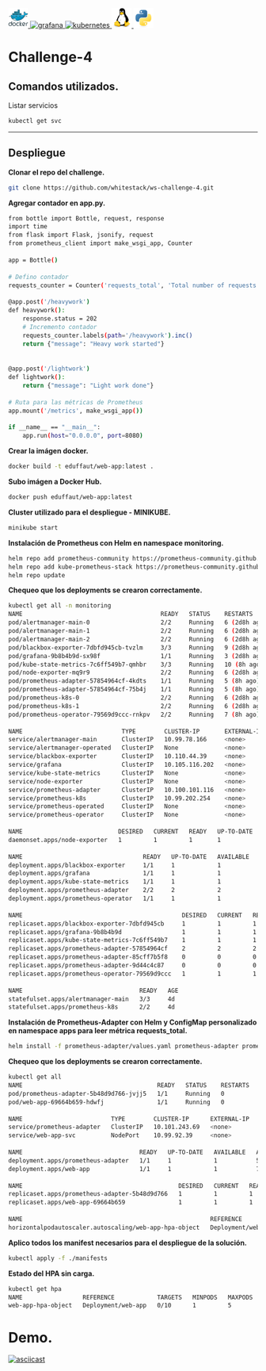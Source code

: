 <p align="left"> <a href="https://www.docker.com/" target="_blank" rel="noreferrer"> <img src="https://raw.githubusercontent.com/devicons/devicon/master/icons/docker/docker-original-wordmark.svg" alt="docker" width="40" height="40"/> </a> <a href="https://grafana.com" target="_blank" rel="noreferrer"> <img src="https://www.vectorlogo.zone/logos/grafana/grafana-icon.svg" alt="grafana" width="40" height="40"/> </a> <a href="https://kubernetes.io" target="_blank" rel="noreferrer"> <img src="https://www.vectorlogo.zone/logos/kubernetes/kubernetes-icon.svg" alt="kubernetes" width="40" height="40"/> </a> <a href="https://www.linux.org/" target="_blank" rel="noreferrer"> <img src="https://raw.githubusercontent.com/devicons/devicon/master/icons/linux/linux-original.svg" alt="linux" width="40" height="40"/> </a> <a href="https://www.python.org" target="_blank" rel="noreferrer"> <img src="https://raw.githubusercontent.com/devicons/devicon/master/icons/python/python-original.svg" alt="python" width="40" height="40"/> </a> </p>



# Challenge-4

## Comandos utilizados.

Listar servicios

```bash
kubectl get svc
```
------------------

## Despliegue

**Clonar el repo del challenge.**

```bash
git clone https://github.com/whitestack/ws-challenge-4.git
```

**Agregar contador en app.py.** 

```bash
from bottle import Bottle, request, response
import time
from flask import Flask, jsonify, request
from prometheus_client import make_wsgi_app, Counter

app = Bottle()

# Defino contador
requests_counter = Counter('requests_total', 'Total number of requests', ['path'])

@app.post('/heavywork')
def heavywork():
    response.status = 202
    # Incremento contador
    requests_counter.labels(path='/heavywork').inc()
    return {"message": "Heavy work started"}


@app.post('/lightwork')
def lightwork():
    return {"message": "Light work done"}

# Ruta para las métricas de Prometheus
app.mount('/metrics', make_wsgi_app())

if __name__ == "__main__":
    app.run(host="0.0.0.0", port=8080)
```

**Crear la imágen docker.** 

```bash
docker build -t eduffaut/web-app:latest .
```

**Subo imágen a Docker Hub.** 

```bash
docker push eduffaut/web-app:latest
```

**Cluster utilizado para el despliegue - MINIKUBE.**

```bash
minikube start
```

**Instalación de Prometheus con Helm en namespace monitoring.**

```bash
helm repo add prometheus-community https://prometheus-community.github.io/helm-charts
helm repo add kube-prometheus-stack https://prometheus-community.github.io/helm-charts
helm repo update
```

**Chequeo que los deployments se crearon correctamente.**

```bash
kubectl get all -n monitoring
NAME                                       READY   STATUS    RESTARTS       AGE
pod/alertmanager-main-0                    2/2     Running   6 (2d8h ago)   4d
pod/alertmanager-main-1                    2/2     Running   6 (2d8h ago)   4d
pod/alertmanager-main-2                    2/2     Running   6 (2d8h ago)   4d
pod/blackbox-exporter-7dbfd945cb-tvzlm     3/3     Running   9 (2d8h ago)   4d
pod/grafana-9b8b4b9d-sx98f                 1/1     Running   3 (2d8h ago)   4d
pod/kube-state-metrics-7c6ff549b7-qmhbr    3/3     Running   10 (8h ago)    4d
pod/node-exporter-mq9r9                    2/2     Running   6 (2d8h ago)   4d
pod/prometheus-adapter-57854964cf-4kdts    1/1     Running   5 (8h ago)     3d7h
pod/prometheus-adapter-57854964cf-75b4j    1/1     Running   5 (8h ago)     3d7h
pod/prometheus-k8s-0                       2/2     Running   6 (2d8h ago)   4d
pod/prometheus-k8s-1                       2/2     Running   6 (2d8h ago)   4d
pod/prometheus-operator-79569d9ccc-rnkpv   2/2     Running   7 (8h ago)     4d

NAME                            TYPE        CLUSTER-IP       EXTERNAL-IP   PORT(S)                      AGE
service/alertmanager-main       ClusterIP   10.99.78.166     <none>        9093/TCP,8080/TCP            4d
service/alertmanager-operated   ClusterIP   None             <none>        9093/TCP,9094/TCP,9094/UDP   4d
service/blackbox-exporter       ClusterIP   10.110.44.39     <none>        9115/TCP,19115/TCP           4d
service/grafana                 ClusterIP   10.105.116.202   <none>        3000/TCP                     4d
service/kube-state-metrics      ClusterIP   None             <none>        8443/TCP,9443/TCP            4d
service/node-exporter           ClusterIP   None             <none>        9100/TCP                     4d
service/prometheus-adapter      ClusterIP   10.100.101.116   <none>        443/TCP                      4d
service/prometheus-k8s          ClusterIP   10.99.202.254    <none>        9090/TCP,8080/TCP            4d
service/prometheus-operated     ClusterIP   None             <none>        9090/TCP                     4d
service/prometheus-operator     ClusterIP   None             <none>        8443/TCP                     4d

NAME                           DESIRED   CURRENT   READY   UP-TO-DATE   AVAILABLE   NODE SELECTOR            AGE
daemonset.apps/node-exporter   1         1         1       1            1           kubernetes.io/os=linux   4d

NAME                                  READY   UP-TO-DATE   AVAILABLE   AGE
deployment.apps/blackbox-exporter     1/1     1            1           4d
deployment.apps/grafana               1/1     1            1           4d
deployment.apps/kube-state-metrics    1/1     1            1           4d
deployment.apps/prometheus-adapter    2/2     2            2           4d
deployment.apps/prometheus-operator   1/1     1            1           4d

NAME                                             DESIRED   CURRENT   READY   AGE
replicaset.apps/blackbox-exporter-7dbfd945cb     1         1         1       4d
replicaset.apps/grafana-9b8b4b9d                 1         1         1       4d
replicaset.apps/kube-state-metrics-7c6ff549b7    1         1         1       4d
replicaset.apps/prometheus-adapter-57854964cf    2         2         2       3d7h
replicaset.apps/prometheus-adapter-85cff7b5f8    0         0         0       4d
replicaset.apps/prometheus-adapter-9d44c4c87     0         0         0       3d9h
replicaset.apps/prometheus-operator-79569d9ccc   1         1         1       4d

NAME                                 READY   AGE
statefulset.apps/alertmanager-main   3/3     4d
statefulset.apps/prometheus-k8s      2/2     4d
```

**Instalación de Prometheus-Adapter con Helm y ConfigMap personalizado en namespace apps para leer métrica requests_total.**

```bash
helm install -f prometheus-adapter/values.yaml prometheus-adapter prometheus-community/prometheus-adapter
```

**Chequeo que los deployments se crearon correctamente.**

```bash
kubectl get all
NAME                                      READY   STATUS    RESTARTS   AGE
pod/prometheus-adapter-5b48d9d766-jvjj5   1/1     Running   0          5h22m
pod/web-app-69664b659-hdwfj               1/1     Running   0          7h51m

NAME                         TYPE        CLUSTER-IP      EXTERNAL-IP   PORT(S)          AGE
service/prometheus-adapter   ClusterIP   10.101.243.69   <none>        443/TCP          5h22m
service/web-app-svc          NodePort    10.99.92.39     <none>        8080:31775/TCP   7h50m

NAME                                 READY   UP-TO-DATE   AVAILABLE   AGE
deployment.apps/prometheus-adapter   1/1     1            1           5h22m
deployment.apps/web-app              1/1     1            1           7h51m

NAME                                            DESIRED   CURRENT   READY   AGE
replicaset.apps/prometheus-adapter-5b48d9d766   1         1         1       5h22m
replicaset.apps/web-app-69664b659               1         1         1       7h51m

NAME                                                     REFERENCE            TARGETS   MINPODS   MAXPODS   REPLICAS   AGE
horizontalpodautoscaler.autoscaling/web-app-hpa-object   Deployment/web-app   0/10      1         5         1          5h27m
```

**Aplico todos los manifest necesarios para el despliegue de la solución.**

```bash
kubectl apply -f ./manifests
```

**Estado del HPA sin carga.**

```bash
kubectl get hpa
NAME                 REFERENCE            TARGETS   MINPODS   MAXPODS   REPLICAS   AGE
web-app-hpa-object   Deployment/web-app   0/10      1         5         1          5h28m
```

# Demo.

[![asciicast](https://asciinema.org/a/1kq3eMb3r9UDNNwtcCojCFeTk.svg)](https://asciinema.org/a/1kq3eMb3r9UDNNwtcCojCFeTk)






